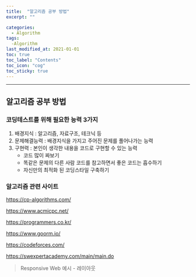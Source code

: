 ```yaml
---
title:  "알고리즘 공부 방법"
excerpt: ""

categories:
  - Algorithm
tags:
  -Algorithm
last_modified_at: 2021-01-01 
toc: true
toc_label: "Contents"
toc_icon: "cog"
toc_sticky: true
---
```


---
## 알고리즘 공부 방법

### 코딩테스트를 위해 필요한 능력 3가지

1. 배경지식 : 알고리즘, 자료구조, 테크닉 등
2. 문제해결능력 : 배경지식을 가지고 주어진 문제를 풀어나가는 능력 
3. 구현력 : 본인이 생각한 내용을 코드로 구현할 수 있는 능력
   - 코드 많이 짜보기
   - 똑같은 문제의 다른 사람 코드를 참고하면서 좋은 코드는 흡수하기 
   - 자신만의 최적화 된 코딩스타일 구축하기




### 알고리즘 관련 사이트

https://cp-algorithms.com/

https://www.acmicpc.net/

https://programmers.co.kr/

https://www.goorm.io/

https://codeforces.com/

https://swexpertacademy.com/main/main.do


>  Responsive Web 예시 - 레이아웃
